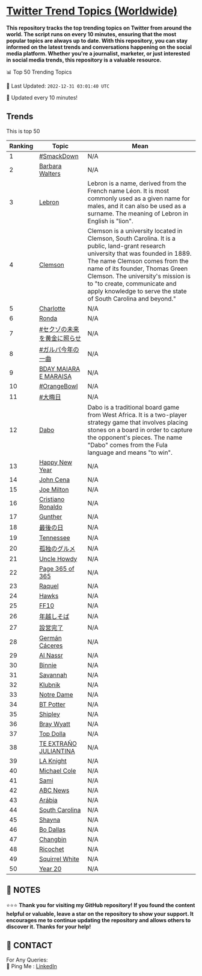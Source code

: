 [Twitter Trend Topics (Worldwide)](https://github.com/ErcinDedeoglu/Twitter-Trend-Topics)
==========

**This repository tracks the top trending topics on Twitter from around the world. 
The script runs on every 10 minutes, ensuring that the most popular topics are always up to date. 
With this repository, you can stay informed on the latest trends and conversations happening on the social media platform. 
Whether you're a journalist, marketer, or just interested in social media trends, this repository is a valuable resource.**


📊 Top 50 Trending Topics

📆 Last Updated: `2022-12-31 03:01:40 UTC`

🔧 Updated every 10 minutes!


## Trends

This is top 50

| Ranking | Topic | Mean |
| ------- | ------------ | ------------ |
| 1 | [#SmackDown](http://twitter.com/search?q=%23SmackDown) | N/A |
| 2 | [Barbara Walters](http://twitter.com/search?q=Barbara+Walters) | N/A |
| 3 | [Lebron](http://twitter.com/search?q=Lebron) | Lebron is a name, derived from the French name Léon. It is most commonly used as a given name for males, and it can also be used as a surname. The meaning of Lebron in English is "lion". |
| 4 | [Clemson](http://twitter.com/search?q=Clemson) | Clemson is a university located in Clemson, South Carolina. It is a public, land-grant research university that was founded in 1889. The name Clemson comes from the name of its founder, Thomas Green Clemson. The university's mission is to "to create, communicate and apply knowledge to serve the state of South Carolina and beyond." |
| 5 | [Charlotte](http://twitter.com/search?q=Charlotte) | N/A |
| 6 | [Ronda](http://twitter.com/search?q=Ronda) | N/A |
| 7 | [#セクゾの未来を黄金に照らせ](http://twitter.com/search?q=%23%e3%82%bb%e3%82%af%e3%82%be%e3%81%ae%e6%9c%aa%e6%9d%a5%e3%82%92%e9%bb%84%e9%87%91%e3%81%ab%e7%85%a7%e3%82%89%e3%81%9b) | N/A |
| 8 | [#ガルパ今年の一曲](http://twitter.com/search?q=%23%e3%82%ac%e3%83%ab%e3%83%91%e4%bb%8a%e5%b9%b4%e3%81%ae%e4%b8%80%e6%9b%b2) | N/A |
| 9 | [BDAY MAIARA E MARAISA](http://twitter.com/search?q=BDAY+MAIARA+E+MARAISA) | N/A |
| 10 | [#OrangeBowl](http://twitter.com/search?q=%23OrangeBowl) | N/A |
| 11 | [#大晦日](http://twitter.com/search?q=%23%e5%a4%a7%e6%99%a6%e6%97%a5) | N/A |
| 12 | [Dabo](http://twitter.com/search?q=Dabo) | Dabo is a traditional board game from West Africa. It is a two-player strategy game that involves placing stones on a board in order to capture the opponent's pieces. The name "Dabo" comes from the Fula language and means "to win". |
| 13 | [Happy New Year](http://twitter.com/search?q=Happy+New+Year) | N/A |
| 14 | [John Cena](http://twitter.com/search?q=John+Cena) | N/A |
| 15 | [Joe Milton](http://twitter.com/search?q=Joe+Milton) | N/A |
| 16 | [Cristiano Ronaldo](http://twitter.com/search?q=Cristiano+Ronaldo) | N/A |
| 17 | [Gunther](http://twitter.com/search?q=Gunther) | N/A |
| 18 | [最後の日](http://twitter.com/search?q=%e6%9c%80%e5%be%8c%e3%81%ae%e6%97%a5) | N/A |
| 19 | [Tennessee](http://twitter.com/search?q=Tennessee) | N/A |
| 20 | [孤独のグルメ](http://twitter.com/search?q=%e5%ad%a4%e7%8b%ac%e3%81%ae%e3%82%b0%e3%83%ab%e3%83%a1) | N/A |
| 21 | [Uncle Howdy](http://twitter.com/search?q=Uncle+Howdy) | N/A |
| 22 | [Page 365 of 365](http://twitter.com/search?q=Page+365+of+365) | N/A |
| 23 | [Raquel](http://twitter.com/search?q=Raquel) | N/A |
| 24 | [Hawks](http://twitter.com/search?q=Hawks) | N/A |
| 25 | [FF10](http://twitter.com/search?q=FF10) | N/A |
| 26 | [年越しそば](http://twitter.com/search?q=%e5%b9%b4%e8%b6%8a%e3%81%97%e3%81%9d%e3%81%b0) | N/A |
| 27 | [設営完了](http://twitter.com/search?q=%e8%a8%ad%e5%96%b6%e5%ae%8c%e4%ba%86) | N/A |
| 28 | [Germán Cáceres](http://twitter.com/search?q=Germ%c3%a1n+C%c3%a1ceres) | N/A |
| 29 | [Al Nassr](http://twitter.com/search?q=Al+Nassr) | N/A |
| 30 | [Binnie](http://twitter.com/search?q=Binnie) | N/A |
| 31 | [Savannah](http://twitter.com/search?q=Savannah) | N/A |
| 32 | [Klubnik](http://twitter.com/search?q=Klubnik) | N/A |
| 33 | [Notre Dame](http://twitter.com/search?q=Notre+Dame) | N/A |
| 34 | [BT Potter](http://twitter.com/search?q=BT+Potter) | N/A |
| 35 | [Shipley](http://twitter.com/search?q=Shipley) | N/A |
| 36 | [Bray Wyatt](http://twitter.com/search?q=Bray+Wyatt) | N/A |
| 37 | [Top Dolla](http://twitter.com/search?q=Top+Dolla) | N/A |
| 38 | [TE EXTRAÑO JULIANTINA](http://twitter.com/search?q=TE+EXTRA%c3%91O+JULIANTINA) | N/A |
| 39 | [LA Knight](http://twitter.com/search?q=LA+Knight) | N/A |
| 40 | [Michael Cole](http://twitter.com/search?q=Michael+Cole) | N/A |
| 41 | [Sami](http://twitter.com/search?q=Sami) | N/A |
| 42 | [ABC News](http://twitter.com/search?q=ABC+News) | N/A |
| 43 | [Arábia](http://twitter.com/search?q=Ar%c3%a1bia) | N/A |
| 44 | [South Carolina](http://twitter.com/search?q=South+Carolina) | N/A |
| 45 | [Shayna](http://twitter.com/search?q=Shayna) | N/A |
| 46 | [Bo Dallas](http://twitter.com/search?q=Bo+Dallas) | N/A |
| 47 | [Changbin](http://twitter.com/search?q=Changbin) | N/A |
| 48 | [Ricochet](http://twitter.com/search?q=Ricochet) | N/A |
| 49 | [Squirrel White](http://twitter.com/search?q=Squirrel+White) | N/A |
| 50 | [Year 20](http://twitter.com/search?q=Year+20) | N/A |




## 📝 NOTES

⭐⭐⭐ **Thank you for visiting my GitHub repository! If you found the content helpful or valuable, leave a star on the repository to show your support. It encourages me to continue updating the repository and allows others to discover it. Thanks for your help!**

## 📨 CONTACT

 For Any Queries:  
            🏓 Ping Me : [LinkedIn](https://www.linkedin.com/in/ercindedeoglu/)